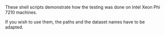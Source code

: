 These shell scripts demonstrate how the testing was done on Intel Xeon Phi 7210 machines.

If you wish to use them, the paths and the dataset names have to be adapted.
